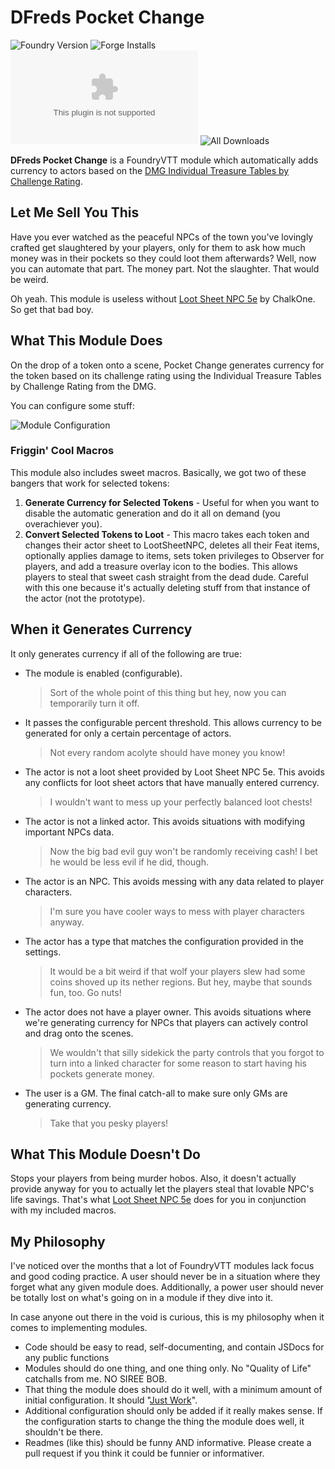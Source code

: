 # DFreds Pocket Change

![Foundry Version](https://img.shields.io/badge/Foundry-v0.8.5-informational)
![Forge Installs](https://img.shields.io/badge/dynamic/json?label=Forge%20Installs&query=package.installs&suffix=%25&url=https://forge-vtt.com/api/bazaar/package/dfreds-pocket-change&colorB=4aa94a)
![Latest Release Download Count](https://img.shields.io/github/downloads/dfreds/dfreds-pocket-change/latest/dfreds-pocket-change.zip)
![All Downloads](https://img.shields.io/github/downloads/dfreds/dfreds-pocket-change/total)

__DFreds Pocket Change__ is a FoundryVTT module which automatically adds currency to actors based on the [DMG Individual Treasure Tables by Challenge Rating](https://dungeonmastertools.github.io/treasure.html).

## Let Me Sell You This

Have you ever watched as the peaceful NPCs of the town you've lovingly crafted get slaughtered by your players, only for them to ask how much money was in their pockets so they could loot them afterwards? Well, now you can automate that part. The money part. Not the slaughter. That would be weird.

Oh yeah. This module is useless without [Loot Sheet NPC 5e](https://foundryvtt.com/packages/lootsheetnpc5e/) by ChalkOne. So get that bad boy.

## What This Module Does

On the drop of a token onto a scene, Pocket Change generates currency for the token based on its challenge rating using the Individual Treasure Tables by Challenge Rating from the DMG.

You can configure some stuff:

![Module Configuration](https://i.imgur.com/maVT0Qk.png)

### Friggin' Cool Macros

This module also includes sweet macros. Basically, we got two of these bangers that work for selected tokens:

1. __Generate Currency for Selected Tokens__ - Useful for when you want to disable the automatic generation and do it all on demand (you overachiever you).
1. __Convert Selected Tokens to Loot__ - This macro takes each token and changes their actor sheet to LootSheetNPC, deletes all their Feat items, optionally applies damage to items, sets token privileges to Observer for players, and add a treasure overlay icon to the bodies. This allows players to steal that sweet cash straight from the dead dude. Careful with this one because it's actually deleting stuff from that instance of the actor (not the prototype).

## When it Generates Currency

It only generates currency if all of the following are true:

* The module is enabled (configurable).
  
  > Sort of the whole point of this thing but hey, now you can temporarily turn it off.

* It passes the configurable percent threshold. This allows currency to be generated for only a certain percentage of actors.

  > Not every random acolyte should have money you know!

* The actor is not a loot sheet provided by Loot Sheet NPC 5e. This avoids any conflicts for loot sheet actors that have manually entered currency.

  >  I wouldn't want to mess up your perfectly balanced loot chests!

* The actor is not a linked actor. This avoids situations with modifying important NPCs data.

  > Now the big bad evil guy won't be randomly receiving cash! I bet he would be less evil if he did, though.

* The actor is an NPC. This avoids messing with any data related to player characters.

  > I'm sure you have cooler ways to mess with player characters anyway.

* The actor has a type that matches the configuration provided in the settings.

  > It would be a bit weird if that wolf your players slew had some coins shoved up its nether regions. But hey, maybe that sounds fun, too. Go nuts!

* The actor does not have a player owner. This avoids situations where we're generating currency for NPCs that players can actively control and drag onto the scenes.

  > We wouldn't that silly sidekick the party controls that you forgot to turn into a linked character for some reason to start having his pockets generate money.

* The user is a GM. The final catch-all to make sure only GMs are generating currency.

  > Take that you pesky players!

## What This Module Doesn't Do

Stops your players from being murder hobos. Also, it doesn't actually provide anyway for you to actually let the players steal that lovable NPC's life savings. That's what [Loot Sheet NPC 5e](https://foundryvtt.com/packages/lootsheetnpc5e/) does for you in conjunction with my included macros.

## My Philosophy

I've noticed over the months that a lot of FoundryVTT modules lack focus and good coding practice. A user should never be in a situation where they forget what any given module does. Additionally, a power user should never be totally lost on what's going on in a module if they dive into it.

In case anyone out there in the void is curious, this is my philosophy when it comes to implementing modules.

* Code should be easy to read, self-documenting, and contain JSDocs for any public functions
* Modules should do one thing, and one thing only. No "Quality of Life" catchalls from me. NO SIREE BOB.
* That thing the module does should do it well, with a minimum amount of initial configuration. It should "[Just Work](https://upload.wikimedia.org/wikipedia/commons/b/bf/ToddHoward2010sm_%28cropped%29.jpg)".
* Additional configuration should only be added if it really makes sense. If the configuration starts to change the thing the module does well, it shouldn't be there.
* Readmes (like this) should be funny AND informative. Please create a pull request if you think it could be funnier or informativer.
